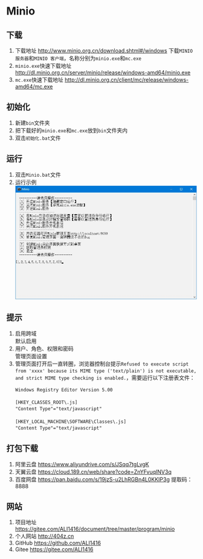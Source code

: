 # Minio

## 下载
1. 下载地址 http://www.minio.org.cn/download.shtml#/windows 下载`MINIO 服务器`和`MINIO 客户端`，名称分别为`minio.exe`和`mc.exe`
2. `minio.exe`快速下载地址 http://dl.minio.org.cn/server/minio/release/windows-amd64/minio.exe
3. `mc.exe`快速下载地址 http://dl.minio.org.cn/client/mc/release/windows-amd64/mc.exe

## 初始化
1. 新建`bin`文件夹
2. 把下载好的`minio.exe`和`mc.exe`放到`bin`文件夹内
3. 双击`初始化.bat`文件

## 运行
1. 双击`Minio.bat`文件
2. 运行示例  
![运行示例](img/运行示例.jpg)

## 提示
1. 启用跨域  
   默认启用
2. 用户、角色、权限和密码  
   管理页面设置
3. 管理页面打开后一直转圈，浏览器控制台提示`Refused to execute script from 'xxxx' because its MIME type ('text/plain') is not executable, and strict MIME type checking is enabled.`，需要运行以下注册表文件：
   ```txt
   Windows Registry Editor Version 5.00

   [HKEY_CLASSES_ROOT\.js]
   "Content Type"="text/javascript"

   [HKEY_LOCAL_MACHINE\SOFTWARE\Classes\.js]
   "Content Type"="text/javascript"
   ```

## 打包下载
1. 阿里云盘 https://www.aliyundrive.com/s/JSqq7tgLvgK
2. 天翼云盘 https://cloud.189.cn/web/share?code=ZnYFvuqINV3q
3. 百度网盘 https://pan.baidu.com/s/19jzS-u2LhRGBn4L0KKIP3g 提取码：8888

## 网站
1. 项目地址 https://gitee.com/ALI1416/document/tree/master/program/minio
2. 个人网站 http://404z.cn
3. GitHub https://github.com/ALI1416
4. Gitee https://gitee.com/ALI1416
